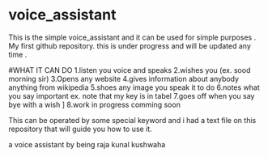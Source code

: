 # voice_assistant
This is the simple voice_assistant and it can be used for simple purposes . My first github repository.
this is under progress and will be updated any  time .

#WHAT IT CAN DO 
1.listen you voice and speaks 
2.wishes you (ex. sood morning sir)
3.Opens any website 
4.gives information about anybody anything from wikipedia
5.shoes any image you speak it to do 
6.notes what you say important ex. note that my key is in tabel
7.goes off when you say bye with a wish ]
8.work in progress comming soon

This can be operated by some special keyword and i had a text file on this repository that will guide you how to use it.

a voice assistant by 
being raja
kunal kushwaha 
